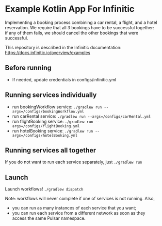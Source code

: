 # Example Kotlin App For Infinitic

Implementing a booking process combining a car rental, a flight, and a hotel reservation.
We require that all 3 bookings have to be successful together:
if any of them fails, we should cancel the other bookings that were successful.

This repository is described in the Infinitic documentation: https://docs.infinitic.io/overview/examples

## Before running
- If needed, update credentials in configs/infinitic.yml

## Running services individually
- run bookingWorkflow service: `./gradlew run --args=/configs/bookingWorkflow.yml`
- run carRental service: `./gradlew run --args=/configs/carRental.yml`
- run flightBooking service: `./gradlew run --args=/configs/flightBooking.yml`
- run hotelBooking service: `./gradlew run --args=/configs/hotelBooking.yml`

## Running services all together
If you do not want to run each service separately, just `./gradlew run`

## Launch
Launch workflows! `./gradlew dispatch`


Note: workflows will never complete if one of services is not running. Also,
- you can run as many instances of each service that you want;
- you can run each service from a different network as soon as they access the same Pulsar namespace.